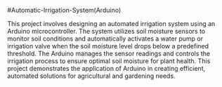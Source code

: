 #Automatic-Irrigation-System(Arduino)

This project involves designing an automated irrigation system using an Arduino microcontroller. The system utilizes soil moisture sensors to monitor soil conditions and automatically activates a water 
pump or irrigation valve when the soil moisture level drops below a predefined threshold. The Arduino manages the sensor readings and controls the irrigation process to ensure optimal soil moisture for 
plant health. This project demonstrates the application of Arduino in creating efficient, automated solutions for agricultural and gardening needs.
